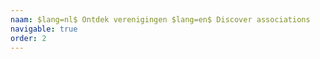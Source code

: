 ```yaml
---
naam: $lang=nl$ Ontdek verenigingen $lang=en$ Discover associations
navigable: true
order: 2
---
```

